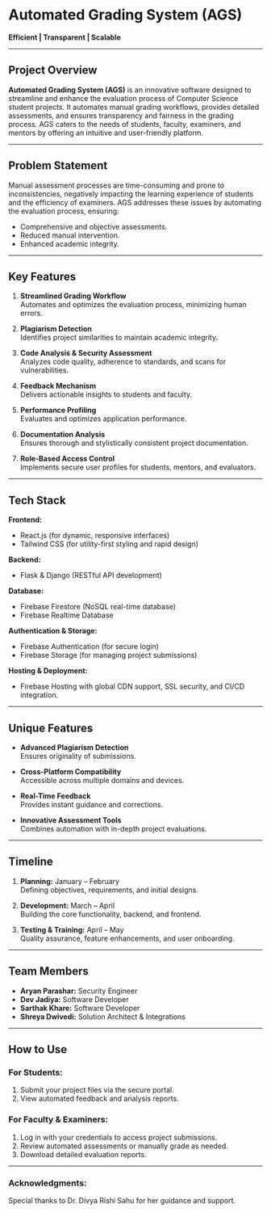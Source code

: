 # **Automated Grading System (AGS)**  
**Efficient | Transparent | Scalable**

---

## **Project Overview**

**Automated Grading System (AGS)** is an innovative software designed to streamline and enhance the evaluation process of Computer Science student projects. It automates manual grading workflows, provides detailed assessments, and ensures transparency and fairness in the grading process. AGS caters to the needs of students, faculty, examiners, and mentors by offering an intuitive and user-friendly platform.

---

## **Problem Statement**

Manual assessment processes are time-consuming and prone to inconsistencies, negatively impacting the learning experience of students and the efficiency of examiners. AGS addresses these issues by automating the evaluation process, ensuring:
- Comprehensive and objective assessments.
- Reduced manual intervention.
- Enhanced academic integrity.

---

## **Key Features**

1. **Streamlined Grading Workflow**  
   Automates and optimizes the evaluation process, minimizing human errors.  

2. **Plagiarism Detection**  
   Identifies project similarities to maintain academic integrity.  

3. **Code Analysis & Security Assessment**  
   Analyzes code quality, adherence to standards, and scans for vulnerabilities.  

4. **Feedback Mechanism**  
   Delivers actionable insights to students and faculty.  

5. **Performance Profiling**  
   Evaluates and optimizes application performance.  

6. **Documentation Analysis**  
   Ensures thorough and stylistically consistent project documentation.  

7. **Role-Based Access Control**  
   Implements secure user profiles for students, mentors, and evaluators.

---

## **Tech Stack**

**Frontend:**  
- React.js (for dynamic, responsive interfaces)  
- Tailwind CSS (for utility-first styling and rapid design)  

**Backend:**  
- Flask & Django (RESTful API development)  

**Database:**  
- Firebase Firestore (NoSQL real-time database)  
- Firebase Realtime Database  

**Authentication & Storage:**  
- Firebase Authentication (for secure login)  
- Firebase Storage (for managing project submissions)

**Hosting & Deployment:**  
- Firebase Hosting with global CDN support, SSL security, and CI/CD integration.

---

## **Unique Features**

- **Advanced Plagiarism Detection**  
  Ensures originality of submissions.  

- **Cross-Platform Compatibility**  
  Accessible across multiple domains and devices.  

- **Real-Time Feedback**  
  Provides instant guidance and corrections.  

- **Innovative Assessment Tools**  
  Combines automation with in-depth project evaluations.

---

## **Timeline**

1. **Planning:** January – February  
   Defining objectives, requirements, and initial designs.  

2. **Development:** March – April  
   Building the core functionality, backend, and frontend.  

3. **Testing & Training:** April – May  
   Quality assurance, feature enhancements, and user onboarding.

---

## **Team Members**

- **Aryan Parashar:** Security Engineer  
- **Dev Jadiya:** Software Developer  
- **Sarthak Khare:** Software Developer  
- **Shreya Dwivedi:** Solution Architect & Integrations  

---

## **How to Use**

### **For Students:**
1. Submit your project files via the secure portal.  
2. View automated feedback and analysis reports.  

### **For Faculty & Examiners:**
1. Log in with your credentials to access project submissions.  
2. Review automated assessments or manually grade as needed.  
3. Download detailed evaluation reports.

---

### **Acknowledgments:** 
Special thanks to Dr. Divya Rishi Sahu for her guidance and support.
